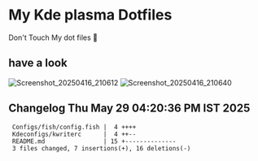 # My Kde plasma Dotfiles
  Don't Touch My dot files 🙂
 
## have a look
![Screenshot_20250416_210612](https://github.com/user-attachments/assets/650244d5-776e-4b31-96fb-10811a3cfa27)
![Screenshot_20250416_210640](https://github.com/user-attachments/assets/07fac3d3-7ce1-4f10-ad4c-1ffa33ed7e84)
 
## Changelog Thu May 29 04:20:36 PM IST 2025
```
 Configs/fish/config.fish |  4 ++++
 Kdeconfigs/kwriterc      |  4 ++--
 README.md                | 15 +--------------
 3 files changed, 7 insertions(+), 16 deletions(-)
```
 
